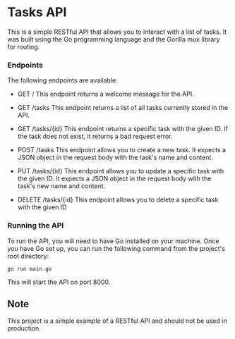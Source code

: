 # Tasks API

This is a simple RESTful API that allows you to interact with a list of tasks. It was built using the Go programming language and the Gorilla mux library for routing.

### Endpoints
The following endpoints are available:

- GET /
This endpoint returns a welcome message for the API.

- GET /tasks
This endpoint returns a list of all tasks currently stored in the API.

- GET /tasks/{id}
This endpoint returns a specific task with the given ID. If the task does not exist, it returns a bad request error.

- POST /tasks
This endpoint allows you to create a new task. It expects a JSON object in the request body with the task's name and content.

- PUT /tasks/{id}
This endpoint allows you to update a specific task with the given ID. It expects a JSON object in the request body with the task's new name and content.

- DELETE /tasks/{id}
This endpoint allows you to delete a specific task with the given ID

### Running the API
To run the API, you will need to have Go installed on your machine. Once you have Go set up, you can run the following command from the project's root directory:


`go run main.go`

This will start the API on port 8000.


## Note
This project is a simple example of a RESTful API and should not be used in production.